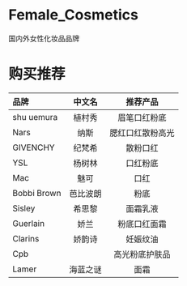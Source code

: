 # Female_Cosmetics
国内外女性化妆品品牌

# 购买推荐
| 品牌        | 中文名    |  推荐产品  |
| :-----      | :----:  | :----: |
|shu uemura |植村秀| 眉笔口红粉底|
|Nars |纳斯| 腮红口红散粉高光|
|GIVENCHY |纪梵希| 散粉口红|
|YSL |杨树林| 口红粉底|
|Mac |魅可| 口红|
|Bobbi Brown |芭比波朗| 粉底|
|Sisley |希思黎| 面霜乳液|
|Guerlain |娇兰| 粉底口红面霜|
|Clarins |娇韵诗| 妊娠纹油|
|Cpb ||高光粉底护肤品|
|Lamer |海蓝之谜| 面霜|

